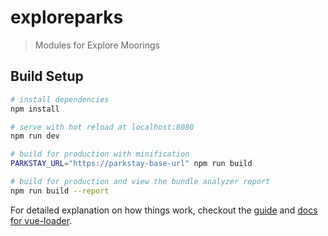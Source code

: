 # exploreparks

> Modules for Explore Moorings 

## Build Setup

``` bash
# install dependencies
npm install

# serve with hot reload at localhost:8080
npm run dev

# build for production with minification
PARKSTAY_URL="https://parkstay-base-url" npm run build

# build for production and view the bundle analyzer report
npm run build --report
```

For detailed explanation on how things work, checkout the [guide](http://vuejs-templates.github.io/webpack/) and [docs for vue-loader](http://vuejs.github.io/vue-loader).
